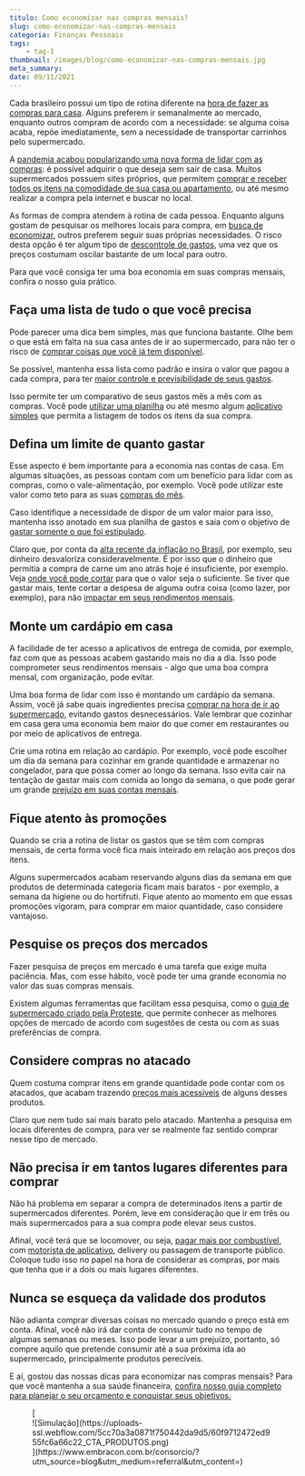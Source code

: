 ```yaml
---
titulo: Como economizar nas compras mensais?
slug: como-economizar-nas-compras-mensais
categoria: Finanças Pessoais
tags:
    - tag-1
thumbnail: /images/blog/como-economizar-nas-compras-mensais.jpg
meta_summary: 
date: 09/11/2021
---
```

Cada brasileiro possui um tipo de rotina diferente na [hora de fazer as compras para casa](https://www.embracon.com.br/blog/10-importantes-dicas-para-economizar-nas-compras-de-casa). Alguns preferem ir semanalmente ao mercado, enquanto outros compram de acordo com a necessidade: se alguma coisa acaba, repõe imediatamente, sem a necessidade de transportar carrinhos pelo supermercado.

A [pandemia acabou popularizando uma nova forma de lidar com as compras](https://www.embracon.com.br/blog/habitos-de-consumo-antes-durante-e-pos-pandemia): é possível adquirir o que deseja sem sair de casa. Muitos supermercados possuem sites próprios, que permitem [comprar e receber todos os itens na comodidade de sua casa ou apartamento](https://www.embracon.com.br/blog/7-dicas-para-economizar-nas-compras-pela-internet-nessa-quarentena), ou até mesmo realizar a compra pela internet e buscar no local.

As formas de compra atendem à rotina de cada pessoa. Enquanto alguns gostam de pesquisar os melhores locais para compra, em [busca de economizar](https://www.embracon.com.br/blog/guardar-poupar-ou-investir-qual-a-diferenca-entre-os-termos), outros preferem seguir suas próprias necessidades. O risco desta opção é ter algum tipo de [descontrole de gastos](https://www.embracon.com.br/blog/importancia-de-um-bom-controle-financeiro), uma vez que os preços costumam oscilar bastante de um local para outro.

Para que você consiga ter uma boa economia em suas compras mensais, confira o nosso guia prático.

Faça uma lista de tudo o que você precisa 
------------------------------------------

Pode parecer uma dica bem simples, mas que funciona bastante. Olhe bem o que está em falta na sua casa antes de ir ao supermercado, para não ter o risco de [comprar coisas que você já tem disponível](https://www.embracon.com.br/blog/como-identificar-e-eliminar-gastos-desnecessarios).

Se possível, mantenha essa lista como padrão e insira o valor que pagou a cada compra, para ter [maior controle e previsibilidade de seus gastos](https://www.embracon.com.br/blog/5-dicas-de-como-mudar-sua-vida-financeira-em-2021).

Isso permite ter um comparativo de seus gastos mês a mês com as compras. Você pode [utilizar uma planilha](https://www.embracon.com.br/blog/como-criar-uma-planilha-de-planejamento-financeiro) ou até mesmo algum [aplicativo simples](https://www.embracon.com.br/blog/4-aplicativos-de-financas-para-te-ajudar-a-economizar-mais-dinheiro) que permita a listagem de todos os itens da sua compra.

Defina um limite de quanto gastar 
----------------------------------

Esse aspecto é bem importante para a economia nas contas de casa. Em algumas situações, as pessoas contam com um benefício para lidar com as compras, como o vale-alimentação, por exemplo. Você pode utilizar este valor como teto para as suas [compras do mês](https://www.embracon.com.br/blog/como-juntar-dinheiro-ainda-este-ano).

Caso identifique a necessidade de dispor de um valor maior para isso, mantenha isso anotado em sua planilha de gastos e saia com o objetivo de [gastar somente o que foi estipulado](https://www.embracon.com.br/blog/como-guardar-dinheiro-em-tempos-de-pandemia).

Claro que, por conta da [alta recente da inflação no Brasil](https://www.embracon.com.br/blog/entenda-a-importancia-da-taxa-selic-e-da-inflacao), por exemplo, seu dinheiro desvaloriza consideravelmente. É por isso que o dinheiro que permitia a compra de carne um ano atrás hoje é insuficiente, por exemplo. Veja [onde você pode cortar](https://www.embracon.com.br/blog/como-economizar-nos-principais-gastos-da-vida) para que o valor seja o suficiente. Se tiver que gastar mais, tente cortar a despesa de alguma outra coisa (como lazer, por exemplo), para não [impactar em seus rendimentos mensais](https://www.embracon.com.br/blog/quanto-da-minha-renda-posso-investir).

Monte um cardápio em casa 
--------------------------

A facilidade de ter acesso a aplicativos de entrega de comida, por exemplo, faz com que as pessoas acabem gastando mais no dia a dia. Isso pode comprometer seus rendimentos mensais - algo que uma boa compra mensal, com organização, pode evitar.

Uma boa forma de lidar com isso é montando um cardápio da semana. Assim, você já sabe quais ingredientes precisa [comprar na hora de ir ao supermercado,](https://www.embracon.com.br/blog/guia-de-como-manter-sua-saude-financeira-saudavel) evitando gastos desnecessários. Vale lembrar que cozinhar em casa gera uma economia bem maior do que comer em restaurantes ou por meio de aplicativos de entrega.

Crie uma rotina em relação ao cardápio. Por exemplo, você pode escolher um dia da semana para cozinhar em grande quantidade e armazenar no congelador, para que possa comer ao longo da semana. Isso evita cair na tentação de gastar mais com comida ao longo da semana, o que pode gerar um grande [prejuízo em suas contas mensais](https://www.embracon.com.br/blog/saiba-como-organizar-as-suas-financas-pessoais).

Fique atento às promoções 
--------------------------

Quando se cria a rotina de listar os gastos que se têm com compras mensais, de certa forma você fica mais inteirado em relação aos preços dos itens.

Alguns supermercados acabam reservando alguns dias da semana em que produtos de determinada categoria ficam mais baratos - por exemplo, a semana da higiene ou do hortifruti. Fique atento ao momento em que essas promoções vigoram, para comprar em maior quantidade, caso considere vantajoso.

Pesquise os preços dos mercados 
--------------------------------

Fazer pesquisa de preços em mercado é uma tarefa que exige muita paciência. Mas, com esse hábito, você pode ter uma grande economia no valor das suas compras mensais.

Existem algumas ferramentas que facilitam essa pesquisa, como o [guia de supermercado criado pela Proteste](https://www.proteste.org.br/suas-contas/supermercado/simulador/guia-de-supermercado), que permite conhecer as melhores opções de mercado de acordo com sugestões de cesta ou com as suas preferências de compra.

Considere compras no atacado 
-----------------------------

Quem costuma comprar itens em grande quantidade pode contar com os atacados, que acabam trazendo [preços mais acessíveis](https://www.embracon.com.br/blog/quais-sao-as-despesas-superfluas-que-podem-ser-cortadas-do-dia-a-dia) de alguns desses produtos.

Claro que nem tudo sai mais barato pelo atacado. Mantenha a pesquisa em locais diferentes de compra, para ver se realmente faz sentido comprar nesse tipo de mercado.

Não precisa ir em tantos lugares diferentes para comprar 
---------------------------------------------------------

Não há problema em separar a compra de determinados itens a partir de supermercados diferentes. Porém, leve em consideração que ir em três ou mais supermercados para a sua compra pode elevar seus custos.

Afinal, você terá que se locomover, ou seja, [pagar mais por combustível](https://www.embracon.com.br/blog/formas-de-economizar-combustivel), com [motorista de aplicativo](https://www.embracon.com.br/blog/motorista-de-aplicativo-faca-um-consorcio), delivery ou passagem de transporte público. Coloque tudo isso no papel na hora de considerar as compras, por mais que tenha que ir a dois ou mais lugares diferentes.

Nunca se esqueça da validade dos produtos 
------------------------------------------

Não adianta comprar diversas coisas no mercado quando o preço está em conta. Afinal, você não irá dar conta de consumir tudo no tempo de algumas semanas ou meses. Isso pode levar a um prejuízo, portanto, só compre aquilo que pretende consumir até a sua próxima ida ao supermercado, principalmente produtos perecíveis.

E aí, gostou das nossas dicas para economizar nas compras mensais? Para que você mantenha a sua saúde financeira, [confira nosso guia completo para planejar o seu orçamento e conquistar seus objetivos.](https://www.embracon.com.br/blog/planejamento-financeiro-um-guia-para-as-financas-nao-sairem-de-controle)

<figure class="w-richtext-figure-type-image w-richtext-align-center">[<div>![Simulação](https://uploads-ssl.webflow.com/5cc70a3a0871f750442da9d5/60f9712472ed955fc6a66c22_CTA_PRODUTOS.png)</div>](https://www.embracon.com.br/consorcio/?utm_source=blog&utm_medium=referral&utm_content=)</figure>
